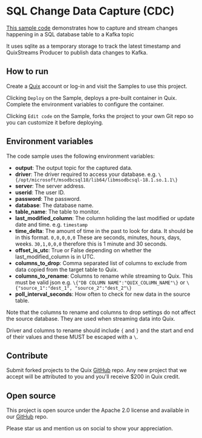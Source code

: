 # SQL Change Data Capture (CDC)

[This sample code](https://github.com/quixio/quix-samples/tree/main/python/sources/sql_cdc) demonstrates how to capture and stream changes happening in a SQL database table to a Kafka topic

It uses sqlite as a temporary storage to track the latest timestamp and QuixStreams Producer to publish data changes to Kafka.

## How to run

Create a [Quix](https://portal.platform.quix.ai/self-sign-up?xlink=github) account or log-in and visit the Samples to use this project.

Clicking `Deploy` on the Sample, deploys a pre-built container in Quix. Complete the environment variables to configure the container.

Clicking `Edit code` on the Sample, forks the project to your own Git repo so you can customize it before deploying.

## Environment variables

The code sample uses the following environment variables:

- **output**: The output topic for the captured data.
- **driver**: The driver required to access your database. e.g. `\{/opt/microsoft/msodbcsql18/lib64/libmsodbcsql-18.1.so.1.1\}`
- **server**: The server address.
- **userid**: The user ID.
- **password**: The password.
- **database**: The database name.
- **table_name**: The table to monitor.
- **last_modified_column**: The column holiding the last modified or update date and time. e.g. `timestamp`
- **time_delta**: The amount of time in the past to look for data.  It should be in this format. `0,0,0,0,0` These are seconds, minutes, hours, days, weeks. `30,1,0,0,0` therefore this is 1 minute and 30 seconds.
- **offset_is_utc**: True or False depending on whether the last_modified_column is in UTC.
- **columns_to_drop**: Comma separated list of columns to exclude from data copied from the target table to Quix. 
- **columns_to_rename**: Columns to rename while streaming to Quix. This must be valid json e.g. `\{"DB COLUMN NAME":"QUIX_COLUMN_NAME"\}` or `\{"source_1":"dest_1", "source_2":"dest_2"\}`
- **poll_interval_seconds**: How often to check for new data in the source table.

Note that the columns to rename and columns to drop settings do not affect the source database. They are used when streaming data into Quix.

Driver and columns to rename should include `{` and `}` and the start and end of their values and these MUST be escaped with a `\`.

## Contribute

Submit forked projects to the Quix [GitHub](https://github.com/quixio/quix-samples) repo. Any new project that we accept will be attributed to you and you'll receive $200 in Quix credit.

## Open source

This project is open source under the Apache 2.0 license and available in our [GitHub](https://github.com/quixio/quix-samples) repo.

Please star us and mention us on social to show your appreciation.

